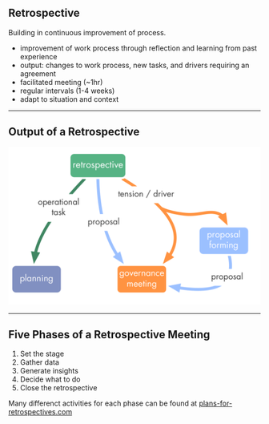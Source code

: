 ## Retrospective

Building in continuous improvement of process.

* improvement of work process through reflection and learning from past experience
* output: changes to work process, new tasks, and drivers requiring an agreement
* facilitated meeting (~1hr)
* regular intervals (1-4 weeks)
* adapt to situation and context

---

## Output of a Retrospective 

![inline,fit](img/meetings/retrospective.png)

---

## Five Phases of a Retrospective Meeting ##

1. Set the stage 
2. Gather data
3. Generate insights
4. Decide what to do
5. Close the retrospective

Many differenct activities for each phase can be found at [plans-for-retrospectives.com](http://www.plans-for-retrospectives.com/)

